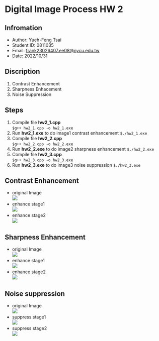 # Digital Image Process HW 2

## Infromation
* Author: Yueh-Feng Tsai
* Student ID: 0811035
* Email: frank23026407.ee08@nycu.edu.tw
* Date: 2022/10/31

## Discription
1. Contrast Enhancement
2. Sharpness Enhacement
3. Noise Suppression

## Steps
1. Compile file **hw2_1.cpp**  
`$g++ hw2_1.cpp -o hw2_1.exe`
2. Run **hw2_1.exe** to do image1 contrast enhancement
`$./hw2_1.exe`
3. Compile file **hw2_2.cpp**  
`$g++ hw2_2.cpp -o hw2_2.exe`
4. Run **hw2_2.exe** to do image2 sharpness enhancement
`$./hw2_2.exe`
5. Compile file **hw2_3.cpp**  
`$g++ hw2_3.cpp -o hw2_3.exe`
6. Run **hw2_3.exe** to do image3 noise suppression
`$./hw2_3.exe`

## Contrast Enhancement
* original Image <br>
![](./input1.bmp)
* enhance stage1 <br>
![](./output1_1.bmp)
* enhance stage2 <br>
![](./output1_2.bmp)

## Sharpness Enhancement
* original Image <br>
![](./input2.bmp)
* enhance stage1 <br>
![](./output2_1.bmp)
* enhance stage2 <br>
![](./output2_2.bmp)

## Noise suppression
* original Image <br>
![](./input3.bmp)
* suppress stage1 <br>
![](./output3_1.bmp)
* suppress stage2 <br>
![](./output3_2.bmp)
